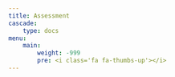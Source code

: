 ```yaml
---
title: Assessment
cascade:
    type: docs
menu:
    main:
        weight: -999
        pre: <i class='fa fa-thumbs-up'></i>
---
```

